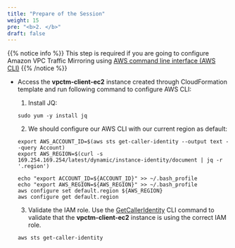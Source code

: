 ```yaml
---
title: "Prepare of the Session"
weight: 15
pre: "<b>2. </b>"
draft: false
---
```


{{% notice info %}}
This step is required if you are going to configure Amazon VPC Traffic Mirroring using [AWS command line interface (AWS CLI)](https://aws.amazon.com/cli/)
{{% /notice %}}

* Access the **vpctm-client-ec2** instance created through CloudFormation template and run following command to configure AWS CLI:

  1. Install JQ:
  ```
  sudo yum -y install jq
  ```

  2. We should configure our AWS CLI with our current region as default:
  ```
  export AWS_ACCOUNT_ID=$(aws sts get-caller-identity --output text --query Account)
  export AWS_REGION=$(curl -s 169.254.169.254/latest/dynamic/instance-identity/document | jq -r '.region')

  echo "export ACCOUNT_ID=${ACCOUNT_ID}" >> ~/.bash_profile
  echo "export AWS_REGION=${AWS_REGION}" >> ~/.bash_profile
  aws configure set default.region ${AWS_REGION}
  aws configure get default.region
  ```

  3. Validate the IAM role. Use the [GetCallerIdentity](https://docs.aws.amazon.com/cli/latest/reference/sts/get-caller-identity.html) CLI command to validate that the **vpctm-client-ec2** instance is using the correct IAM role.

  ```
  aws sts get-caller-identity
  ```

